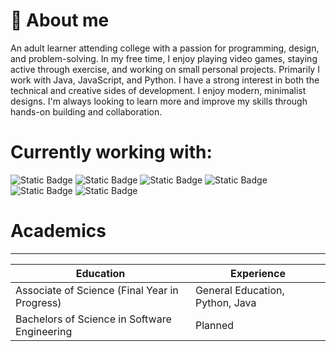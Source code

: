 # :wave: About me
An adult learner attending college with a passion for programming, design, and problem-solving. In my free time, I enjoy playing video games, staying active through exercise, and working on small personal projects. Primarily I work with Java, JavaScript, and Python. I have a strong interest in both the technical and creative sides of development. I enjoy modern, minimalist designs. I'm always looking to learn more and improve my skills through hands-on building and collaboration.

# Currently working with:
![Static Badge](https://img.shields.io/badge/HTML5-orange?style=flat-square&logo=html5&logoColor=%23fcfcfc&color=fb3106) ![Static Badge](https://img.shields.io/badge/JavaScript-yellow?style=flat-square&logo=javascript&logoColor=black&color=F7DF1E) ![Static Badge](https://img.shields.io/badge/Tailwind%20CSS-white?style=flat-square&logo=tailwindcss&logoColor=blue) ![Static Badge](https://img.shields.io/badge/Python3-yellow?style=flat-square&logo=python&logoColor=blue)![Static Badge](https://img.shields.io/badge/IntelliJ%20IDEA-yellow?style=flat-square&logo=intellijidea&logoColor=white&color=black) ![Static Badge](https://img.shields.io/badge/GIT-orange?style=flat-square&logo=git&logoColor=white)


# Academics
---
| Education   | Experience |
| ----------- | ----------- |
| Associate of Science (Final Year in Progress)     | General Education, Python, Java       |
| Bachelors of Science in Software Engineering   | Planned        |
